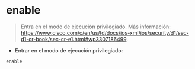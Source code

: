 # enable

> Entra en el modo de ejecución privilegiado.
> Más información: <https://www.cisco.com/c/en/us/td/docs/ios-xml/ios/security/d1/sec-d1-cr-book/sec-cr-e1.html#wp3307186499>.

- Entrar en el modo de ejecución privilegiado:

`enable`
